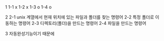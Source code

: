 1
1-1 x
1-2 x
1-3 o
1-4 o

2
2-1 unix 계열에서 현재 위치에 있는 파일과 폴더를 찾는 명령어
2-2 특정 폴더로 이동하는 명령어
2-3 디렉토리(폴더)을 만드는 명령어
2-4 파일을 만드는 명령어

3
자동완성기능이기 때문에